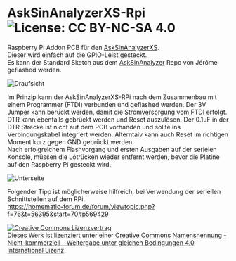 # AskSinAnalyzerXS-Rpi     ![License: CC BY-NC-SA 4.0](https://img.shields.io/badge/License-CC%20BY--NC--SA%204.0-lightgrey.svg)
Raspberry Pi Addon PCB für den [AskSinAnalyzerXS](https://github.com/psi-4ward/AskSinAnalyzerXS).  
Dieser wird einfach auf die GPIO-Leist gesteckt.  
Es kann der Standard Sketch aus dem [AskSinAnalyzer](https://github.com/jp112sdl/AskSinAnalyzer) Repo von Jérôme geflashed werden.  

![Draufsicht](https://raw.githubusercontent.com/der-pw/AskSinAnalyzerXS-RPi/main/img/top.jpg)

Im Prinzip kann der AskSinAnalyzerXS-RPi nach dem Zusammenbau mit einem Programmer (FTDI) verbunden und geflashed werden.
Der 3V Jumper kann berückt werden, damit die Stromversorgung vom FTDI erfolgt. DTR kann ebenfalls gebrückt werden und Reset auszulösen.
Der 0.1uF in der DTR Strecke ist nicht auf dem PCB vorhanden und sollte ins Verbindungskabel integriert werden. Alterntaiv kann auch Reset im richtigen Moment kurz gegen GND gebrückt werden.  
Nach erfolgreichem Flashvorgang und ersten Ausgaben auf der serielen Konsole, müssen die Lötrücken wieder entfernt werden, bevor die Platine auf den Raspberry Pi gesteckt wird.

![Unterseite](https://raw.githubusercontent.com/der-pw/AskSinAnalyzerXS-RPi/main/img/Belegung.jpg)  

Folgender Tipp ist möglicherweise hilfreich, bei Verwendung der seriellen Schnittstellen auf dem RPi.  
https://homematic-forum.de/forum/viewtopic.php?f=76&t=56395&start=70#p569429 

[![Creative Commons Lizenzvertrag](https://i.creativecommons.org/l/by-nc-sa/4.0/88x31.png)](http://creativecommons.org/licenses/by-nc-sa/4.0/)  
Dieses Werk ist lizenziert unter einer [Creative Commons Namensnennung - Nicht-kommerziell - Weitergabe unter gleichen Bedingungen 4.0 International Lizenz](http://creativecommons.org/licenses/by-nc-sa/4.0/).
